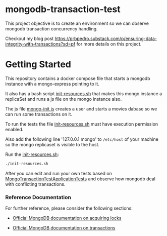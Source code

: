 # mongodb-transaction-test
This project objective is to create an environment so we can observe mongodb transaction concurrency handling.

Checkout my blog post https://prbpedro.substack.com/p/ensuring-data-integrity-with-transactions?sd=pf for more details on this project.

# Getting Started

This repository contains a docker compose file that starts a mongodb instance with a mongo-express pointing to it.

It also has a bash script [init-resources.sh](init-resources.sh) that makes this mongo instance a replicaSet and runs a js file on the mongo instance also.

The js file [mongo-init.js](mongo-init.js) creates a user and starts a movies dabase so we can run some transactions on it.

To run the tests the file [init-resources.sh](init-resources.sh) must have execution permission enabled.

Also add the following line '127.0.0.1  mongo' to ````/etc/host```` of your machine so the mongo replicaset is visible to the host.

Run the [init-resources.sh](init-resources.sh):
```bash
./init-resources.sh
```
After you can edit and run your own tests based on [MongoTransactionTestApplicationTests](src/test/java/com/github/prbpedro/mongotransactiontest/MongoTransactionTestApplicationTests.java) and observe how mongodb deal with conflicting transactions.

### Reference Documentation
For further reference, please consider the following sections:

* [Official MongoDB documentation on acquiring locks](https://www.mongodb.com/docs/manual/core/transactions-production-consideration/?_ga=2.90758106.1717373063.1686224778-845753589.1686223949#acquiring-locks)

* [Official MongoDB documentation on transactions](https://www.mongodb.com/docs/manual/core/transactions/)
